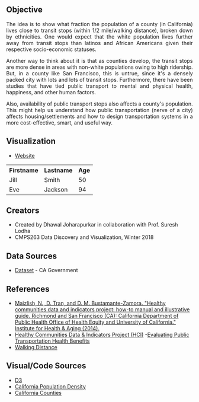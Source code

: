 ## Objective

<p align="justify">
The idea is to show what fraction the population of a county (in California) lives close to transit stops (within 1/2 mile/walking distance), broken down by ethnicities. One would expect that the white population lives further away from transit stops than latinos and African Americans given their respective socio-economic statuses. 
</p>

<p align="justify">
Another way to think about it is that as counties develop, the transit stops are more dense in areas with non-white populations owing to high ridership. But, in a county like San Francisco, this is untrue, since it's a densely packed city with lots and lots of transit stops. Furthermore, there have been studies that have tied public transport to mental and physical health, happiness, and other human factors. 
</p>

<p align="justify">
Also, availability of public transport stops also affects a county's population. This might help us understand how public transportation (nerve of a city) affects housing/settlements and how to design transportation systems in a more cost-effective, smart, and useful way.
</p>

## Visualization
- [Website](files/visualization.html)

<table style="width:100%">
  <tr>
    <th>Firstname</th>
    <th>Lastname</th> 
    <th>Age</th>
  </tr>
  <tr>
    <td>Jill</td>
    <td>Smith</td> 
    <td>50</td>
  </tr>
  <tr>
    <td>Eve</td>
    <td>Jackson</td> 
    <td>94</td>
  </tr>
</table>

## Creators
- Created by Dhawal Joharapurkar in collaboration with Prof. Suresh Lodha
- CMPS263 Data Discovery and Visualization, Winter 2018

## Data Sources
- [Dataset](https://data.chhs.ca.gov/dataset/walkable-distance-public-transit-2008-2012) - CA Government

## References
- [Maizlish, N., D. Tran, and D. M. Bustamante-Zamora. "Healthy communities data and indicators project: how-to manual and illustrative guide. Richmond and San Francisco (CA): California Department of Public Health Office of Health Equity and University of California." Institute for Health & Aging (2014).](files/hcirailferrybus51narrativeandexamples11-26-13socalmtcsac.pdf)
- [Healthy Communities Data & Indicators Project (HCI)](https://www.cdph.ca.gov/Programs/OHE/Pages/Healthy-Communities-Data-and-Indicators-Project-(HCI).aspx)
-[Evaluating Public Transportation Health Benefits](http://www.apta.com/resources/reportsandpublications/Documents/APTA_Health_Benefits_Litman.pdf)
- [Walking Distance](http://humantransit.org/2011/04/basics-walking-distance-to-transit.html)

## Visual/Code Sources
- [D3](https://d3js.org/)
- [California Population Density](https://bl.ocks.org/mbostock/5562380)
- [California Counties](http://scottpham.com/california-counties/)
 